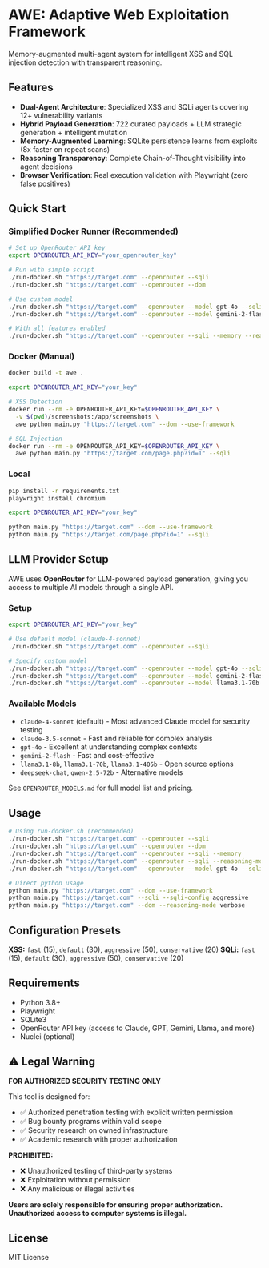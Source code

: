 # AWE: Adaptive Web Exploitation Framework

Memory-augmented multi-agent system for intelligent XSS and SQL injection detection with transparent reasoning.

## Features

- **Dual-Agent Architecture**: Specialized XSS and SQLi agents covering 12+ vulnerability variants
- **Hybrid Payload Generation**: 722 curated payloads + LLM strategic generation + intelligent mutation
- **Memory-Augmented Learning**: SQLite persistence learns from exploits (8x faster on repeat scans)
- **Reasoning Transparency**: Complete Chain-of-Thought visibility into agent decisions
- **Browser Verification**: Real execution validation with Playwright (zero false positives)

## Quick Start

### Simplified Docker Runner (Recommended)

```bash
# Set up OpenRouter API key
export OPENROUTER_API_KEY="your_openrouter_key"

# Run with simple script
./run-docker.sh "https://target.com" --openrouter --sqli
./run-docker.sh "https://target.com" --openrouter --dom

# Use custom model
./run-docker.sh "https://target.com" --openrouter --model gpt-4o --sqli
./run-docker.sh "https://target.com" --openrouter --model gemini-2-flash --dom

# With all features enabled
./run-docker.sh "https://target.com" --openrouter --sqli --memory --reasoning-mode verbose
```

### Docker (Manual)

```bash
docker build -t awe .

export OPENROUTER_API_KEY="your_key"

# XSS Detection
docker run --rm -e OPENROUTER_API_KEY=$OPENROUTER_API_KEY \
  -v $(pwd)/screenshots:/app/screenshots \
  awe python main.py "https://target.com" --dom --use-framework

# SQL Injection
docker run --rm -e OPENROUTER_API_KEY=$OPENROUTER_API_KEY \
  awe python main.py "https://target.com/page.php?id=1" --sqli
```

### Local

```bash
pip install -r requirements.txt
playwright install chromium

export OPENROUTER_API_KEY="your_key"

python main.py "https://target.com" --dom --use-framework
python main.py "https://target.com/page.php?id=1" --sqli
```

## LLM Provider Setup

AWE uses **OpenRouter** for LLM-powered payload generation, giving you access to multiple AI models through a single API.

### Setup

```bash
export OPENROUTER_API_KEY="your_key"

# Use default model (claude-4-sonnet)
./run-docker.sh "https://target.com" --openrouter --sqli

# Specify custom model
./run-docker.sh "https://target.com" --openrouter --model gpt-4o --sqli
./run-docker.sh "https://target.com" --openrouter --model gemini-2-flash --dom
./run-docker.sh "https://target.com" --openrouter --model llama3.1-70b --sqli
```

### Available Models

- `claude-4-sonnet` (default) - Most advanced Claude model for security testing
- `claude-3.5-sonnet` - Fast and reliable for complex analysis
- `gpt-4o` - Excellent at understanding complex contexts
- `gemini-2-flash` - Fast and cost-effective
- `llama3.1-8b`, `llama3.1-70b`, `llama3.1-405b` - Open source options
- `deepseek-chat`, `qwen-2.5-72b` - Alternative models

See `OPENROUTER_MODELS.md` for full model list and pricing.

## Usage

```bash
# Using run-docker.sh (recommended)
./run-docker.sh "https://target.com" --openrouter --sqli                    # Basic SQLi scan
./run-docker.sh "https://target.com" --openrouter --dom                     # Basic XSS scan
./run-docker.sh "https://target.com" --openrouter --sqli --memory           # With memory enabled
./run-docker.sh "https://target.com" --openrouter --sqli --reasoning-mode verbose  # With reasoning
./run-docker.sh "https://target.com" --openrouter --model gpt-4o --sqli     # Custom model

# Direct python usage
python main.py "https://target.com" --dom --use-framework
python main.py "https://target.com" --sqli --sqli-config aggressive
python main.py "https://target.com" --dom --reasoning-mode verbose
```

## Configuration Presets

**XSS:** `fast` (15), `default` (30), `aggressive` (50), `conservative` (20)
**SQLi:** `fast` (15), `default` (30), `aggressive` (50), `conservative` (20)

## Requirements

- Python 3.8+
- Playwright
- SQLite3
- OpenRouter API key (access to Claude, GPT, Gemini, Llama, and more)
- Nuclei (optional)

## ⚠️ Legal Warning

**FOR AUTHORIZED SECURITY TESTING ONLY**

This tool is designed for:
- ✅ Authorized penetration testing with explicit written permission
- ✅ Bug bounty programs within valid scope
- ✅ Security research on owned infrastructure
- ✅ Academic research with proper authorization

**PROHIBITED:**
- ❌ Unauthorized testing of third-party systems
- ❌ Exploitation without permission
- ❌ Any malicious or illegal activities

**Users are solely responsible for ensuring proper authorization. Unauthorized access to computer systems is illegal.**

## License

MIT License
